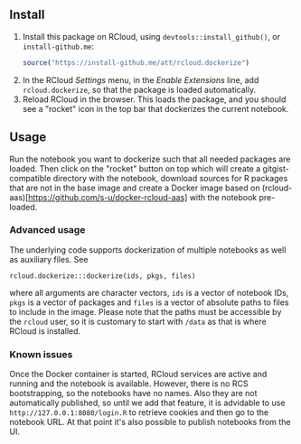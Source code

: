 
## Install

1. Install this package on RCloud, using `devtools::install_github()`,
   or `install-github.me`:
   ```R
   source("https://install-github.me/att/rcloud.dockerize")
   ```
2. In the RCloud *Settings* menu, in the *Enable Extensions* line, add
   `rcloud.dockerize`, so that the package is loaded automatically.
3. Reload RCloud in the browser. This loads the package, and you should
   see a "rocket" icon in the top bar that dockerizes the current
   notebook.

## Usage

Run the notebook you want to dockerize such that all needed packages
are loaded. Then click on the "rocket" button on top which will
create a gitgist-compatible directory with the notebook, download
sources for R packages that are not in the base image and create a
Docker image based on
(rcloud-aas)[https://github.com/s-u/docker-rcloud-aas]
with the notebook pre-loaded.

### Advanced usage

The underlying code supports dockerization of multiple notebooks as
well as auxiliary files. See
```
rcloud.dockerize:::dockerize(ids, pkgs, files)
```
where all arguments are character vectors, `ids` is a vector of
notebook IDs, `pkgs` is a vector of packages and `files` is a vector
of absolute paths to files to include in the image. Please note that
the paths must be accessible by the `rcloud` user, so it is customary
to start with `/data` as that is where RCloud is installed.

### Known issues

Once the Docker container is started, RCloud services are active and
running and the notebook is available. However, there is no RCS
bootstrapping, so the notebooks have no names. Also they are not
automatically published, so until we add that feature, it is advidable
to use `http://127.0.0.1:8080/login.R` to retrieve cookies and then go
to the notebook URL. At that point it's also possible to publish
notebooks from the UI.

